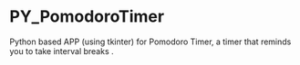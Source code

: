 # PY_PomodoroTimer
Python based APP (using tkinter) for Pomodoro Timer, a timer that reminds you to take interval breaks .
